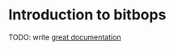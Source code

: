 # Introduction to bitbops

TODO: write [great documentation](http://jacobian.org/writing/what-to-write/)
